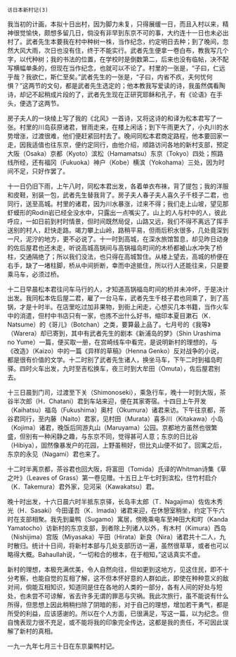     访日本新村记(3) 

   我当初的计画，本拟十日出村，因为脚力未复，只得展缓一日，而且入村以来，精神很觉愉快，颇想多留几日，倘没有非早到东京不可的事，大约连十一日也未必出村了。武者先生本要我在村中种树一株，当作纪念，约定明日去种；到了晚间，忽然大风大雨，次日也没有住，终于不能实行。武者先生便拿一卷白布，教我写几个字，以代种树；我的书法的位置，在学校时是倒数第二，后来也没有临帖，决不配写横幅单条的，但现在当作纪念，也就可以不论了。村里的一张是，“子曰，仁远乎哉？我欲仁，斯仁至矣。”武者先生的一张是，“子曰，内省不疚，夫何忧何惧？”这两节的文句，都是武者先生选定的；他本教我写爱读的诗，我虽然偶看陶诗，却记不起稍成片段的了，武者先生现在正研究耶稣和孔子，有《论语》在手头，便选了这两节。

   房子夫人的一块绫上写了我的《北风》一首诗，又将这诗的和译为松本君写了一张。村里的川岛荻原诸君，冒雨走来，在楼上闲话；到下午雨更大了，小丸川的水势增涨，过渡很难，他们便赶紧回村去了。晚间同松本君商定路程，他本要回家一走，因我适值也往东京，便约定同行，由他介绍，顺路访问各地的新村支部，预定大阪（Osaka）京都（Kyoto）滨松（Hamamatsu）东京（Tokyo）四处；照路线所经，还有福冈（Fukuoka）神户（Kobe）横滨（Yokohama）三处，因为时间不足，只好作罢了。

   十一日仍旧下雨，上午八时，同松本君出发，各着单衣布袜，背了提包；我的洋服和皮鞋，别装一包，武者先生替我背了。房子夫人春子夫人喜久子千枝子二君，也同行，送至高城。村里的诸君，因为川水暴涨，过来不得；我们走上山坡，望见那虾蟆形的Rodin岩已经全没水中，只露出一点嘴尖了。山上的人与村中的人，彼此呼应，一如日前到村时情景，但时间既然局促，山路又远，我们不得不离远了挥手送别的村人，赶快走路。竭力攀上山岭，路稍平易，但雨后积水很多，几处竟深到一尺，泥泞的地方，更不必说了。十一时到高城，在深水旅馆暂息，却见昨日动身的佐后屋君也还未走，听说高城高锅间与高锅福岛町间的木桥都被山水冲失了桥柱，交通隔绝了；所以我们没法，也只得在高城暂住。从楼上望去，高城的桥便在右手，缺了一堵柱脚，桥从中间折断，幸而中途抵住，所以行人还能往来，只是要乘马车，必须过桥。

   十二日早晨松本君往问车马行的人，才知道高锅福岛町间的桥并未冲坏，于是决计出发。我同松本佐后屋二君，雇了一台马车，武者先生千枝子君也同乘了，到了高锅，才是十时半。在店里吃过加非果物，到街上闲走，心想买几本书籍，当作火车中的消遣，但村中书店只有一家，也拣不出什么好书，缩印本夏目漱石（K．Natsume）的《哥儿》（Botchan）之类，要算最上品了。七月号的《我等》（Warera）却已寄到，其中有武者先生的剧本《新浦岛的梦》（Shin Urashima no Yume）一篇，便买取一册，在宫崎线车中看完，是说明新村的理想的，与《改造》（Kaizo）中的一篇《异样的草稿》（Henna Genko）反对战争的小说，都是很有价值的文学。十二时别了武者先生诸人，换坐马车，下午二时到福岛町驿。四时火车出发，九时至吉松换车，夜三时到大牟田（Omuta），佐后屋君别去。

   十三日晨到门司，过渡至下关（Shimonoseki），乘急行车，晚十一时到大阪，茶谷半次郎（H．Chatani）君到车站来迎，便在其家寄宿。十四日上午开发（Kaihatsu）福岛（Fukushima）奥村（Okumura）诸君来访。下午往京都，茶谷君同行，至内藤（Naito）君家，见村田（Murata）喜多川（Kitakawa）小岛（Kojima）诸君，晚饭后同游丸山（Maruyama）公园。京都地方虽然也很繁盛，但别有一种闲静之趣，与东京不同，觉得甚可人意；东京的日比谷（Hibiya），固然像暴发户的花园，上野虽稍好，但比丸山便不如了。回寓之后，东京的永见（Nagami）君也来了。

   十二时半离京都，茶谷君也回大阪，将富田（Tomida）氏译的Whitman诗集《草之叶》（Leaves of Grass）第一卷见赠。十五日上午七时到滨松，住竹村启介（K．Takemura）君外家，见河采（Kawakatsu）君。

   晚十时出发，十六日晨六时半抵东京驿，长岛丰太郎（T．Nagajima）佐佐木秀光（H．Sasaki）今田谨吾（K．Imada）诸君来迎，在休憩室稍坐，约定下午六时在支部相聚。我先到巢鸭（Sugamo）寓居，傍晚乘电车至神田大和町（Kanda Yamatocho）访新村的东京支部，到者除上列诸人以外，有木村（Kimura）西岛（Nishijima）宫阪（Miyasaka）平田（Hirata）新良（Nira）诸君共十二人，九时散归。统计十日间，将新村本部与几处支部历访一遍，虽然很草草，或者也可以略得大概。Bahaullah说，“一切和合的根本，在于相知，”这话真实不虚。

   新村的理想，本极充满优美，令人自然向往，但如更到这地方，见这住民，即不十分考察，也能自觉的互相了解，这不但本怀好意的人群如此，即使在种种意义的敌对间，倘能互相知识，知道同是住在各地的人类的一部分，各有人间的好处与短处，也未尝不可谅解，省去许多无谓的罪恶与灾祸。我此次旅行，虽不能说有什么所得，但思想上因此稍稍扫除了阴暗的影，对于自己的理想，增加若干勇气，都是所受的利益，应该感谢的。所以在个人方面，已很满足，写这一篇，以为纪念。但自愧表现力很不充足，或不能将我的印象完全传达，这都是我的责任，不可因此误解了新村的真相。

   一九一九年七月三十日在东京巢鸭村记。

